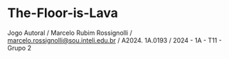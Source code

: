 # The-Floor-is-Lava

Jogo Autoral / 
Marcelo Rubim Rossignolli / 
marcelo.rossignolli@sou.inteli.edu.br / 
A2024. 1A.0193 / 
2024 - 1A - T11 - Grupo 2
